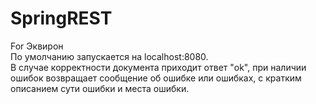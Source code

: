 # SpringREST
For Эквирон <br/>
По умолчанию запускается на localhost:8080. <br/>
В случае корректности документа приходит ответ "ok", при наличии ошибок возвращает сообщение об ошибке или ошибках, с кратким описанием сути ошибки и места ошибки.
